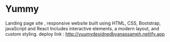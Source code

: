 # Yummy
Landing page site , responsive website built using HTML, CSS, Bootstrap, javaScript and React Includes interactive elements, a modern layout, and custom styling.
deploy link : http://yuumydesidnedbyanassameh.netlify.app 
